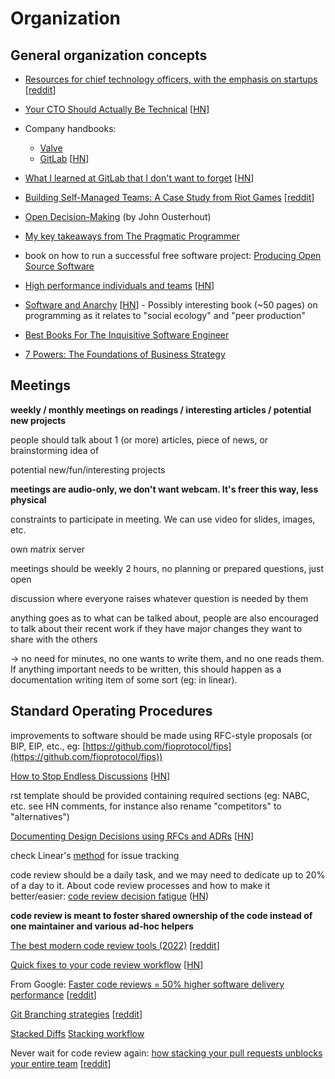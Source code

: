 # Organization

## General organization concepts

- [Resources for chief technology officers, with the emphasis on startups](https://github.com/kuchin/awesome-cto) [[reddit](https://news.ycombinator.com/item?id=26284750)]

- [Your CTO Should Actually Be Technical](https://blog.southparkcommons.com/your-cto-should-actually-be-technical/) [[HN](https://news.ycombinator.com/item?id=32987094)]

- Company handbooks:
  - [Valve](https://cdn.akamai.steamstatic.com/apps/valve/Valve_NewEmployeeHandbook.pdf)
  - [GitLab](https://about.gitlab.com/handbook/) [[HN](https://news.ycombinator.com/item?id=31270407)]

- [What I learned at GitLab that I don't want to forget](https://blog.boleary.dev/what-i-learned-at-gitlab-that-i-dont-want-to-forget/) [[HN](https://news.ycombinator.com/item?id=33963614)]

- [Building Self-Managed Teams: A Case Study from Riot Games](https://codingsans.com/blog/self-managed-teams)
  [[reddit](<https://news.ycombinator.com/item?id=27207107>)]

- [Open Decision-Making](https://web.stanford.edu/\~ouster/cgi-bin/decisions.php)  (by John Ousterhout)

- [My key takeaways from The Pragmatic Programmer](https://arkadiuszchmura.com/posts/my-key-takeaways-from-the-pragmatic-programmer/)

- book on how to run a successful free software project: [Producing Open Source Software](https://producingoss.com/)

- [High performance individuals and teams](https://pablasso.com/high-performance-individuals-and-teams/) [[HN](https://news.ycombinator.com/item?id=31532878)]

- [Software and Anarchy](https://applied-langua.ge/software-and-anarchy.pdf) [[HN](https://news.ycombinator.com/item?id=33173364)] - Possibly interesting book (~50 pages) on programming as it relates to "social ecology" and "peer production"

- [Best Books For The Inquisitive Software Engineer](https://gerlacdt.github.io/posts/programming-books/)

- [7 Powers: The Foundations of Business Strategy](https://www.goodreads.com/book/show/32816087-7-powers)

## Meetings

**weekly / monthly meetings on readings / interesting articles / potential new projects**

people should talk about 1 (or more) articles, piece of news, or brainstorming idea of<br>

potential new/fun/interesting projects

**meetings are audio-only, we don't want webcam. It's freer this way, less physical**<br>

constraints to participate in meeting. We can use video for slides, images, etc.<br>

own matrix server

meetings should be weekly 2 hours, no planning or prepared questions, just open<br>

discussion where everyone raises whatever question is needed by them

anything goes as to what can be talked about, people are also encouraged to talk about their recent work if they have major changes they want to share with the others

\-> no need for minutes, no one wants to write them, and no one reads them. If anything important needs to be written, this should happen as a documentation writing item of some sort (eg: in linear).



## Standard Operating Procedures

improvements to software should be made using RFC-style proposals (or BIP, EIP, etc., eg: [https://github.com/fioprotocol/fips](https://github.com/fioprotocol/fips))

[How to Stop Endless Discussions](<https://candost.blog/how-to-stop-endless-discussions/>) [[HN](https://news.ycombinator.com/item?id=25622149)]

rst template should be provided containing required sections (eg: NABC, etc. see HN comments, for instance also rename "competitors" to "alternatives")

[Documenting Design Decisions using RFCs and ADRs](https://brunoscheufler.com/blog/2020-07-04-documenting-design-decisions-using-rfcs-and-adrs) [[HN](https://news.ycombinator.com/item?id=31557835)]

check Linear's [method](https://linear.app/method) for issue tracking

code review should be a daily task, and we may need to dedicate up to 20% of a day to it. About code review processes and how to make it better/easier: [code review decision fatigue](<https://tylercipriani.com/blog/2022/03/12/code-review-procrastination-and-clarity/>) ([HN](<https://news.ycombinator.com/item?id=30665319>))

**code review is meant to foster shared ownership of the code instead of one maintainer and various ad-hoc helpers**

[The best modern code review tools (2022)](https://medium.com/codeapprove/the-best-modern-code-review-tools-2022-468b51751fa) [[reddit](https://www.reddit.com/r/programming/comments/w54zl7/the_best_modern_code_review_tools_2022/)]

[Quick fixes to your code review workflow](https://consulting.drmaciver.com/code-review-quick-fixes/) [[HN](https://news.ycombinator.com/item?id=31447080)]

From Google: [Faster code reviews = 50% higher software delivery performance](https://devinterrupted.substack.com/p/analysis-the-quickest-path-to-halving) [[reddit](https://www.reddit.com/r/programming/comments/17lkot0/analysis_the_quickest_path_to_halving_software/)]

[Git Branching strategies](https://pradeepl.com/blog/git-branching-strategies/)
[[reddit](https://www.reddit.com/r/programming/comments/185j2e6/git_branching_strategies_is_this_how_you_are_all/)]

[Stacked Diffs](https://newsletter.pragmaticengineer.com/p/stacked-diffs)
[Stacking workflow](https://stacking.dev/)

Never wait for code review again: [how stacking your pull requests unblocks your entire team](https://graphite.dev/blog/stacked-prs) [[reddit](https://www.reddit.com/r/programming/comments/192twep/never_wait_for_code_review_again_how_stacking/)]
